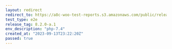 ```yaml
---
layout: redirect
redirect_to: https://a8c-woo-test-reports.s3.amazonaws.com/public/release/8.2.0-a.1/php-7.4/e2e/index.html
test_type: e2e
release_tag: 8.2.0-a.1
env_description: "php-7.4"
created_at: "2023-09-13T23:22:20Z"
passed: true
---
```

